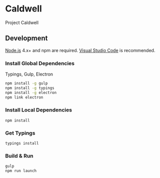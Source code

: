 # Caldwell
Project Caldwell

## Development

[Node.js](https://nodejs.org/) 4.x+ and npm  are required. [Visual Studio Code](https://code.visualstudio.com/) is recommended.

### Install Global Dependencies
Typings, Gulp, Electron

```sh
npm install -g gulp
npm install -g typings
npm install -g electron
npm link electron
```

### Install Local Dependencies

`npm install`

### Get Typings

`typings install`

### Build & Run

```sh
gulp
npm run launch
```


